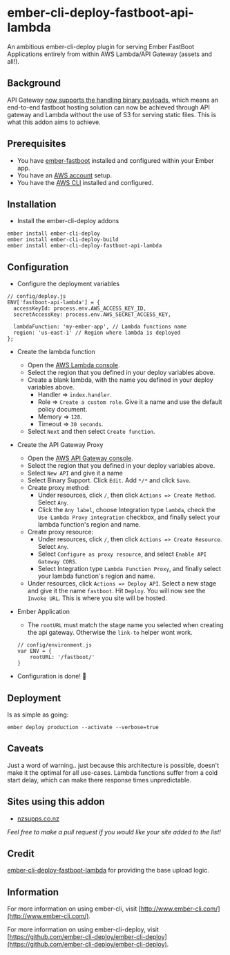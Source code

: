 # ember-cli-deploy-fastboot-api-lambda

An ambitious ember-cli-deploy plugin for serving Ember FastBoot Applications entirely from within AWS Lambda/API Gateway (assets and all!).

## Background
API Gateway [now supports the handling binary payloads](https://aws.amazon.com/about-aws/whats-new/2016/11/binary-data-now-supported-by-api-gateway/), which means an end-to-end fastboot hosting solution can now be achieved through API gateway and Lambda without the use of S3 for serving static files. This is what this addon aims to achieve.

## Prerequisites 
- You have [ember-fastboot](https://ember-fastboot.com) installed and configured within your Ember app.
- You have an [AWS account](https://aws.amazon.com/free) setup.
- You have the [AWS CLI](https://aws.amazon.com/cli) installed and configured.

## Installation

* Install the ember-cli-deploy addons
```
ember install ember-cli-deploy
ember install ember-cli-deploy-build
ember install ember-cli-deploy-fastboot-api-lambda
```

## Configuration

* Configure the deployment variables
```
// config/deploy.js
ENV['fastboot-api-lambda'] = {
  accessKeyId: process.env.AWS_ACCESS_KEY_ID,
  secretAccessKey: process.env.AWS_SECRET_ACCESS_KEY,

  lambdaFunction: 'my-ember-app', // Lambda functions name
  region: 'us-east-1' // Region where lambda is deployed
};
```

* Create the lambda function
		
	* Open the [AWS Lambda console](https://console.aws.amazon.com/lambda). 
	* Select the region that you defined in your deploy variables above.
	* Create a blank lambda, with the name you defined in your deploy variables above.
		* Handler => `index.handler`.
		* Role => `Create a custom role`. Give it a name and use the default policy document.
		* Memory => `128`.
		* Timeout => `30 seconds`.
	* Select `Next` and then select `Create function`. 

* Create the API Gateway Proxy
	
	* Open the [AWS API Gateway console](https://console.aws.amazon.com/apigateway). 
	* Select the region that you defined in your deploy variables above.
	* Select `New API` and give it a name
	* Select Binary Support. Click `Edit`. Add `*/*` and click `Save`.
	* Create proxy method:
		* Under resources, click `/`, then click `Actions => Create Method`. Select `Any`.
		* Click the `Any label`, choose Integration type `lambda`, check the `Use Lambda Proxy integration` checkbox, and finally select your lambda function's region and name.
	* Create proxy resource:
		* Under resources, click `/`, then click `Actions => Create Resource`. Select `Any`.
		* Select `Configure as proxy resource`, and select `Enable API Gateway CORS`.
		* Select Integration type `Lambda Function Proxy`, and finally select your lambda function's region and name.
	* Under resources, click `Actions => Deploy API`. Select a new stage and give it the name `fastboot`. Hit `Deploy`. You will now see the `Invoke URL`. This is where you site will be hosted.

* Ember Application
	* The `rootURL` must match the stage name you selected when creating the api gateway. Otherwise the `link-to` helper wont work.
	```
	// config/environment.js
	var ENV = {
		rootURL: '/fastboot/'
  }
	```

* Configuration is done! 🎉

## Deployment

Is as simple as going:

`ember deploy production --activate --verbose=true`


## Caveats

Just a word of warning.. just because this architecture is possible, doesn't make it the optimal for all use-cases.
Lambda functions suffer from a cold start delay, which can make there response times unpredictable.


## Sites using this addon

* [nzsupps.co.nz](https://nzsupps.co.nz)

*Feel free to make a pull request if you would like your site added to the list!*



## Credit
[ember-cli-deploy-fastboot-lambda](https://github.com/bustlelabs/ember-cli-deploy-fastboot-lambda) for providing the base upload logic.

## Information
For more information on using ember-cli, visit [http://www.ember-cli.com/](http://www.ember-cli.com/).

For more information on using ember-cli-deploy, visit [https://github.com/ember-cli-deploy/ember-cli-deploy](https://github.com/ember-cli-deploy/ember-cli-deploy).